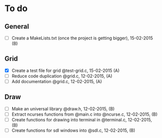 # To do

## General
- [ ] Create a MakeLists.txt (once the project is getting bigger), 15-02-2015 (B)

## Grid
- [x] Create a test file for grid @test-grid.c, 15-02-2015 (A)
- [ ] Reduce code duplication @grid.c, 12-02-2015, (A)
- [ ] Add documentation @grid.c, 12-02-2015, (A)

## Draw
- [ ] Make an universal library @draw.h, 12-02-2015, (B)
- [ ] Extract ncurses functions from @main.c into @ncurse.c, 12-02-2015, (B)
- [ ] Create functions for drawing into terminal in @terminal.c, 12-02-2015, (B)
- [ ] Create functions for sdl windows into @sdl.c, 12-02-2015, (B)
